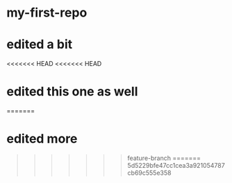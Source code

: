 # my-first-repo
# edited a bit
<<<<<<< HEAD
<<<<<<< HEAD
# edited this one as well
=======
# edited more
>>>>>>> feature-branch
=======
>>>>>>> 5d5229bfe47cc1cea3a921054787cb69c555e358
